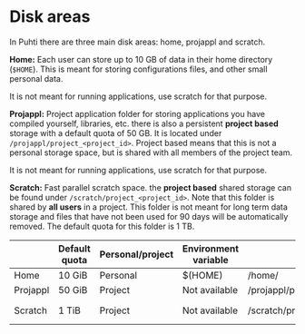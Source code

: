 # Disk areas

In Puhti there are three main disk areas: home, projappl and scratch. 


**Home:** Each user can store up to 10 GB of data in their home directory
(`$HOME`). This is meant for storing configurations files, and other
small personal data. 

It is not meant for running applications, use scratch for that
purpose.

**Projappl:** Project application folder for storing applications you have compiled yourself, libraries,
etc. there is also a persistent **project based** storage with a
default quota of 50 GB. It is located under
`/projappl/project_<project_id>`.  Project based means that this is
not a personal storage space, but is shared with all members of the
project team.

It is not meant for running applications, use scratch for that
purpose.


**Scratch:** Fast parallel scratch space. the **project based** shared storage can be found under
`/scratch/project_<project_id>`.  Note that this folder is shared by
**all users** in a project. This folder is not meant for long term
data storage and files that have not been used for 90 days will be
automatically removed. The default quota for this folder is 1 TB. 



|        |  Default quota   | Personal/project |  Environment variable |  path                          | Cleaning       |
|--------|------------------|------------------|-----------------------|--------------------------------|----------------|  
| Home   | 10 GiB           | Personal         | $(HOME)               | /home/<user-name>              |  No            | 
| Projappl | 50 GiB         | Project          |   Not available       | /projappl/project_<project_id> | No             |
| Scratch | 1 TiB           | Project          |   Not available       | /scratch/project_<project_id>  | Yes - 90 days  |



